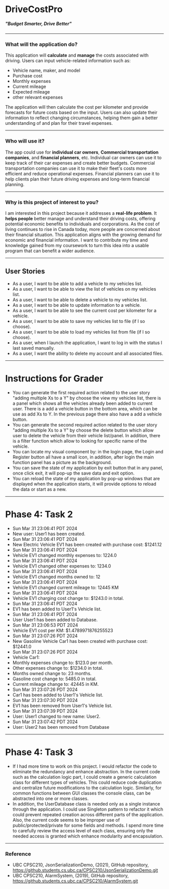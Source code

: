 # DriveCostPro

##### *"Budget Smarter, Drive Better"*

___

### What will the application do?

This application will **calculate** and **manage** the costs associated with driving.
Users can input vehicle-related information such as:

- Vehicle name, maker, and model
- Purchase cost
- Monthly expenses
- Current mileage
- Expected mileage
- other relevant expenses

The application will then calculate the cost per kilometer
and provide forecasts for future costs based on the input. Users can also update
their information to reflect changing circumstances, helping them gain a better
understanding of and plan for their travel expenses.

___

### Who will use it?

The app could use for **individual car owners**, **Commercial transportation companies**,
and **financial planners**, etc. Individual car owners can use it to
keep track of their car expenses and create better budgets.
Commercial transportation companies can use it to make their fleet's costs more
efficient and reduce operational expenses.
Financial planners can use it to help clients plan their future driving expenses and
long-term financial planning.
___

### Why is this project of interest to you?

I am interested in this project because it addresses a **real-life problem**.
It **helps people** better manage and understand their driving costs, offering potential
economic benefits to individuals and corporations. As the cost of living continues
to rise in Canada today, more people are concerned about their financial situation.
This application aligns with the growing demand for economic and financial information.
I want to contribute my time and knowledge gained from my coursework to turn this
idea into a usable program that can benefit a wider audience.
___

## User Stories

- As a user, I want to be able to add a vehicle to my vehicles list.
- As a user, I want to be able to view the list of vehicles on my vehicles list.
- As a user, I want to be able to delete a vehicle to my vehicles list.
- As a user, I want to be able to update information to a vehicle.
- As a user, I want to be able to see the current cost per kilometer for a vehicle.
- As a user, I want to be able to save my vehicles list to file (if I so choose).
- As a user, I want to be able to load my vehicles list from file (if I so choose).
- As a user, when I launch the application, I want to log in with the status I last saved manually.
- As a user, I want the ability to delete my account and all associated files.

---

# Instructions for Grader

- You can generate the first required action related to the user story "adding multiple Xs to a Y" by choose
  the view my vehicles list, there is a panel which shows all the vehicles already been added to current user.
  There is a add a vehicle button in the bottom area, which can be use as add Xs to Y. In the previous page there
  also have a add a vehicle button.
- You can generate the second required action related to the user story "adding multiple Xs to a Y" by choose
  the delete button which allow user to delete the vehicle from their vehicle list/panel. In addition, there is a filter
  function which allow to looking for specific name of the vehicle.
- You can locate my visual component by: in the login page, the Login and Register button all have a small icon,
  in addition, after login the main function panel has a picture as the background.
- You can save the state of my application by exit button that in any panel, once click exit, it will pop-up
  the save data and exit option.
- You can reload the state of my application by pop-up windows that are displayed when the application starts, it will
  provide options to reload the data or start as a new.

---

# Phase 4: Task 2

- Sun Mar 31 23:06:41 PDT 2024
- New user: User1 has been created.
- Sun Mar 31 23:06:41 PDT 2024
- New Electric Vehicle EV1 has been created with purchase cost: $1241.12
- Sun Mar 31 23:06:41 PDT 2024
- Vehicle EV1 changed monthly expenses to: 1224.0
- Sun Mar 31 23:06:41 PDT 2024
- Vehicle EV1 changed other expenses to: 1234.0
- Sun Mar 31 23:06:41 PDT 2024
- Vehicle EV1 changed months owned to: 12
- Sun Mar 31 23:06:41 PDT 2024
- Vehicle EV1 changed current mileage to: 12445 KM
- Sun Mar 31 23:06:41 PDT 2024
- Vehicle EV1 charging cost change to: $1243.0 in total.
- Sun Mar 31 23:06:41 PDT 2024
- EV1 has been added to User1's Vehicle list.
- Sun Mar 31 23:06:41 PDT 2024
- User User1 has been added to Database.
- Sun Mar 31 23:06:53 PDT 2024
- Vehicle EV1 cost per KM: $1.4789971876255523
- Sun Mar 31 23:07:26 PDT 2024
- New Gasoline Vehicle Car1 has been created with purchase cost: $12441.0
- Sun Mar 31 23:07:26 PDT 2024
- Vehicle Car1:
- Monthly expenses change to: $123.0 per month.
- Other expenses change to: $1234.0 in total.
- Months owned change to: 23 months.
- Gasoline cost change to: 5485.0 in total.
- Current mileage change to: 42445 in KM.
- Sun Mar 31 23:07:26 PDT 2024
- Car1 has been added to User1's Vehicle list.
- Sun Mar 31 23:07:30 PDT 2024
- EV1 has been removed from User1's Vehicle list.
- Sun Mar 31 23:07:39 PDT 2024
- User: User1 changed to new name: User2.
- Sun Mar 31 23:07:42 PDT 2024
- User: User2 has been removed from Database

---

# Phase 4: Task 3

- If I had more time to work on this project. I would refactor the code to eliminate the redundancy and enhance
  abstraction. In the current code such as the calculation logic part, I could create a generic calculation class for
  different types of vehicles. This could reduce code duplication and centralize future modifications to the
  calculation logic. Similarly, for common functions between GUI classes the console class, can be abstracted into one
  or more classes.
- In addition, the UserDatabase class is needed only as a single instance through the application. I could use
  Singleton pattern to refactor it which could prevent repeated creation across different parts of the application. 
  Also, the current code seems to be improper use of public/protected/private for some fields and methods. I spend more
  time to carefully review the access level of each class, ensuring only the needed access is granted which enhance
  modularity and encapsulation.

---

### Reference

- UBC CPSC210, JsonSerializationDemo, (2021), GitHub
  repository, https://github.students.cs.ubc.ca/CPSC210/JsonSerializationDemo.git
- UBC CPSC210, AlarmSystem, (2019), GitHub repository, https://github.students.cs.ubc.ca/CPSC210/AlarmSystem.git
